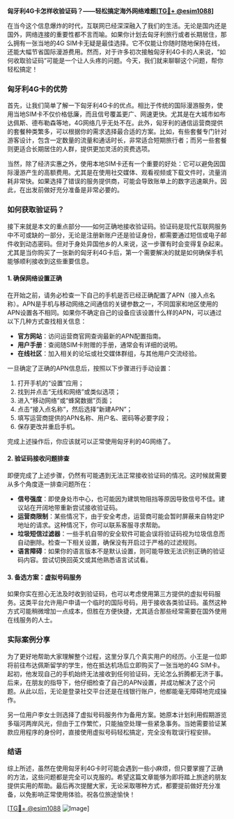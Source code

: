**匈牙利4G卡怎样收验证码？——轻松搞定海外网络难题[[TG💪+ @esim1088](https://t.me/s/esim1088)]**

在当今这个信息爆炸的时代，互联网已经深深融入了我们的生活。无论是国内还是国外，网络连接的重要性都不言而喻。如果你计划去匈牙利旅行或者长期居住，那么拥有一张当地的4G SIM卡无疑是最佳选择。它不仅能让你随时随地保持在线，还能大幅节省国际漫游费用。然而，对于许多初次接触匈牙利4G卡的人来说，“如何收取验证码”可能是一个让人头疼的问题。今天，我们就来聊聊这个问题，帮你轻松搞定！

### 匈牙利4G卡的优势

首先，让我们简单了解一下匈牙利4G卡的优点。相比于传统的国际漫游服务，使用当地SIM卡不仅价格低廉，而且信号覆盖更广、网速更快。尤其是在大城市如布达佩斯、德布勒森等地，4G网络几乎无处不在。此外，匈牙利的通信运营商提供的套餐种类繁多，可以根据你的需求选择最合适的方案。比如，有些套餐专门针对游客设计，包含一定数量的流量和通话时长，非常适合短期旅行者；而另一些套餐则更适合长期居住的人群，提供更加灵活的资费选项。

当然，除了经济实惠之外，使用本地SIM卡还有一个重要的好处：它可以避免因国际漫游产生的高额费用。尤其是在使用社交媒体、观看视频或下载文件时，流量消耗非常快。如果选择了错误的服务提供商，可能会导致账单上的数字迅速飙升。因此，在出发前做好充分准备是非常必要的。

### 如何获取验证码？

接下来就是本文的重点部分——如何正确地接收验证码。验证码是现代互联网服务中不可或缺的一部分，无论是注册新账户还是验证身份，都需要通过短信或电子邮件收到动态密码。但对于身处异国他乡的人来说，这一步骤有时会变得复杂起来。尤其是当你购买了一张新的匈牙利4G卡后，第一个需要解决的就是如何确保手机能够顺利接收到这些重要信息。

#### 1. 确保网络设置正确

在开始之前，请务必检查一下自己的手机是否已经正确配置了APN（接入点名称）。APN是手机与移动网络之间通信的关键参数之一，不同国家和地区使用的APN设置各不相同。如果你不确定自己的设备应该设置什么样的APN，可以通过以下几种方式查找相关信息：

- **官方网站**：访问运营商官网查询最新的APN配置指南。
- **用户手册**：查阅随SIM卡附赠的手册，通常会有详细的说明。
- **在线社区**：加入相关的论坛或社交媒体群组，与其他用户交流经验。

一旦确定了正确的APN信息后，按照以下步骤进行手动设置：
1. 打开手机的“设置”应用；
2. 找到并点击“无线和网络”或类似选项；
3. 进入“移动网络”或“蜂窝数据”页面；
4. 点击“接入点名称”，然后选择“新建APN”；
5. 填写运营商提供的APN名称、用户名、密码等必要字段；
6. 保存更改并重启手机。

完成上述操作后，你应该就可以正常使用匈牙利的4G网络了。

#### 2. 验证码接收问题排查

即便完成了上述步骤，仍然有可能遇到无法正常接收验证码的情况。这时候就需要从多个角度逐一排查问题所在：

- **信号强度**：即使身处市中心，也可能因为建筑物阻挡等原因导致信号不佳。建议站在开阔地带重新尝试接收验证码。
- **运营商限制**：某些情况下，由于安全考虑，运营商可能会暂时屏蔽来自特定IP地址的请求。这种情况下，你可以联系客服寻求帮助。
- **垃圾短信过滤器**：一些手机自带的安全软件可能会误将验证码视为垃圾信息而自动删除。检查一下相关设置，确保没有开启过于严格的过滤规则。
- **语言障碍**：如果你的语言版本不是默认设置，则可能导致无法识别正确的验证码内容。尝试切换回英文或其他熟悉语言试试看。

#### 3. 备选方案：虚拟号码服务

如果你实在担心无法及时收到验证码，也可以考虑使用第三方提供的虚拟号码服务。这类平台允许用户申请一个临时的国际号码，用于接收各类验证码。虽然这种方式可能稍微增加一点成本，但胜在方便快捷，尤其适合那些经常需要在国外使用在线服务的人士。

### 实际案例分享

为了更好地帮助大家理解整个过程，这里分享几个真实用户的经历。小王是一位即将前往布达佩斯留学的学生，他在抵达机场后立即购买了一张当地的4G SIM卡。起初，他发现自己的手机始终无法接收到任何验证码，无论怎么折腾都无济于事。后来，在朋友的指导下，他仔细检查了自己的APN设置，并成功解决了这个问题。从此以后，无论是登录社交平台还是在线银行账户，他都能毫无障碍地完成操作。

另一位用户李女士则选择了虚拟号码服务作为备用方案。她原本计划利用假期游览多瑙河两岸风光，但由于工作繁忙，只能抽空处理一些紧急事务。当她需要验证某款应用程序的身份时，直接使用虚拟号码轻松搞定，完全没有耽误行程安排。

### 结语

综上所述，虽然在使用匈牙利4G卡时可能会遇到一些小麻烦，但只要掌握了正确的方法，这些问题都是完全可以克服的。希望这篇文章能够为即将踏上旅途的朋友提供实用的帮助。最后再次提醒大家，无论采取哪种方式，都要提前做好充分准备，以免影响正常使用体验。祝各位旅途愉快！

[[TG💪+ @esim1088](https://t.me/s/esim1088) ![Image](https://i.postimg.cc/4NQfJmqS/Snipaste-2025-05-13-00-14-12.png)]
